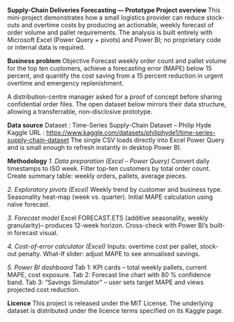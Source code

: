 **Supply-Chain Deliveries Forecasting — Prototype
Project overview**
This mini-project demonstrates how a small logistics provider can reduce stock-outs and overtime costs by producing an actionable, weekly forecast of order volume and pallet requirements.
The analysis is built entirely with Microsoft Excel (Power Query + pivots) and Power BI; no proprietary code or internal data is required.

**Business problem**
Objective
Forecast weekly order count and pallet volume for the top ten customers, achieve a forecasting error (MAPE) below 15 percent, and quantify the cost saving from a 15 percent reduction in urgent overtime and emergency replenishment.

A distribution-centre manager asked for a proof of concept before sharing confidential order files. The open dataset below mirrors their data structure, allowing a transferrable, non-disclosive prototype.

**Data source**
Dataset : Time-Series Supply-Chain Dataset – Philip Hyde
Kaggle URL : https://www.kaggle.com/datasets/philiphyde1/time-series-supply-chain-dataset
The single CSV loads directly into Excel Power Query and is small enough to refresh instantly in desktop Power BI.

**Methodology**
_1. Data preparation (Excel – Power Query)_
    Convert daily timestamps to ISO week.
    Filter top-ten customers by total order count.
    Create summary table: weekly orders, pallets, average pieces.

_2. Exploratory pivots (Excel)_
     Weekly trend by customer and business type.
     Seasonality heat-map (week vs. quarter).
     Initial MAPE calculation using naïve forecast.

_3. Forecast model_
     Excel FORECAST.ETS (additive seasonality, weekly granularity)– produces 12-week horizon.
     Cross-check with Power BI’s built-in forecast visual.

_4. Cost-of-error calculator (Excel)_
     Inputs: overtime cost per pallet, stock-out penalty.
     What-If slider: adjust MAPE to see annualised savings.

_5. Power BI dashboard_
     Tab 1: KPI cards – total weekly pallets, current MAPE, cost exposure.
     Tab 2: Forecast line chart with 80 % confidence band.
     Tab 3: “Savings Simulator” – user sets target MAPE and views projected cost reduction.

**Licence**
This project is released under the MIT License. The underlying dataset is distributed under the licence terms specified on its Kaggle page.
